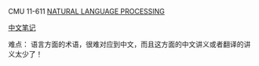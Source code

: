 CMU 11-611 [NATURAL LANGUAGE PROCESSING](http://demo.clab.cs.cmu.edu/NLP/)

[中文笔记](http://www.shuang0420.com/categories/NLP/CMU-11611/)


难点：
语言方面的术语，很难对应到中文，而且这方面的中文讲义或者翻译的讲义太少了！

